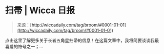 <!--yml

分类: 未分类

日期: 2024-06-12 18:24:58

-->

# 扫帚 | Wicca 日报

> 来源：[http://wiccadaily.com/tag/broom/#0001-01-01](http://wiccadaily.com/tag/broom/#0001-01-01)

点击这里了解更多关于长者五角星扫帚的信息！在这篇文章中，我将简要谈谈我最喜爱的符号之一；…
